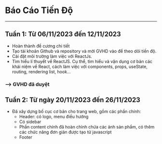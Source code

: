 # Báo Cáo Tiến Độ
***
## Tuần 1: Từ 06/11/2023 đến 12/11/2023
* Hoàn thành đề cương chi tiết
* Tạo tài khoản Github và repository và mời GVHD vào để theo dõi tiến độ.
* Cài đặt môi trường làm việc với ReactJs.
* Tìm hiểu lí thuyết về ReactJS. Cụ thể, tìm hiểu và vận dụng cơ bản các khái niệm về React, cách làm việc với components, props, useState, routing, rendering list, hook…
### --> GVHD đã duyệt

## Tuần 2: Từ ngày 20/11/2023 đến 26/11/2023
- Đã xây dựng bố cục cơ bản cho trang web, gồm các phần chính:
  - Header: có logo, menu điều hướng
  - Có sidebar
  - Phần content chính đã hoàn chỉnh chứa các ảnh sản phẩm, có thêm các chức năng đơn giản được tạo từ javascript
  - Footer
    


